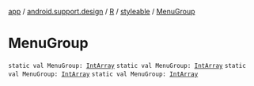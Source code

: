 [app](../../../index.md) / [android.support.design](../../index.md) / [R](../index.md) / [styleable](index.md) / [MenuGroup](.)

# MenuGroup

`static val MenuGroup: `[`IntArray`](https://kotlinlang.org/api/latest/jvm/stdlib/kotlin/-int-array/index.html)
`static val MenuGroup: `[`IntArray`](https://kotlinlang.org/api/latest/jvm/stdlib/kotlin/-int-array/index.html)
`static val MenuGroup: `[`IntArray`](https://kotlinlang.org/api/latest/jvm/stdlib/kotlin/-int-array/index.html)
`static val MenuGroup: `[`IntArray`](https://kotlinlang.org/api/latest/jvm/stdlib/kotlin/-int-array/index.html)